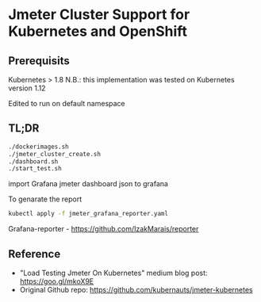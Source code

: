 # Jmeter Cluster Support for Kubernetes and OpenShift

## Prerequisits

Kubernetes > 1.8
N.B.: this implementation was tested on Kubernetes version 1.12

Edited to run on default namespace

## TL;DR

```bash
./dockerimages.sh
./jmeter_cluster_create.sh
./dashboard.sh
./start_test.sh
```

import Grafana jmeter dashboard json to grafana

To genarate  the report 
```bash
kubectl apply -f jmeter_grafana_reporter.yaml
```
Grafana-reporter - https://github.com/IzakMarais/reporter

## Reference  
- "Load Testing Jmeter On Kubernetes" medium blog post: https://goo.gl/mkoX9E
- Original Github repo: https://github.com/kubernauts/jmeter-kubernetes
